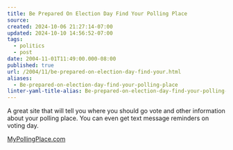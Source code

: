 ```yaml
---
title: Be Prepared On Election Day Find Your Polling Place
source: 
created: 2024-10-06 21:27:14-07:00
updated: 2024-10-10 14:56:52-07:00
tags:
  - politics
  - post
date: 2004-11-01T11:49:00.000-08:00
published: true
url: /2004/11/be-prepared-on-election-day-find-your.html
aliases:
  - Be-prepared-on-election-day-find-your-polling-place
linter-yaml-title-alias: Be-prepared-on-election-day-find-your-polling-place
---
```



A great site that will tell you where you should go vote and other information about your polling place. You can even get text message reminders on voting day.  
  
[MyPollingPlace.com](https://66.147.238.2/ "MyPollingPlace.com")